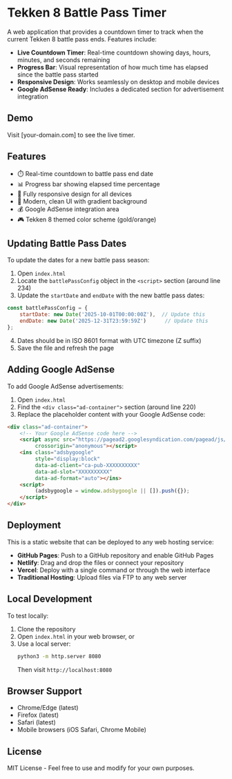 # Tekken 8 Battle Pass Timer

A web application that provides a countdown timer to track when the current Tekken 8 battle pass ends. Features include:

- **Live Countdown Timer**: Real-time countdown showing days, hours, minutes, and seconds remaining
- **Progress Bar**: Visual representation of how much time has elapsed since the battle pass started
- **Responsive Design**: Works seamlessly on desktop and mobile devices
- **Google AdSense Ready**: Includes a dedicated section for advertisement integration

## Demo

Visit [your-domain.com] to see the live timer.

## Features

- ⏱️ Real-time countdown to battle pass end date
- 📊 Progress bar showing elapsed time percentage
- 📱 Fully responsive design for all devices
- 🎨 Modern, clean UI with gradient background
- 💰 Google AdSense integration area
- 🎮 Tekken 8 themed color scheme (gold/orange)

## Updating Battle Pass Dates

To update the dates for a new battle pass season:

1. Open `index.html`
2. Locate the `battlePassConfig` object in the `<script>` section (around line 234)
3. Update the `startDate` and `endDate` with the new battle pass dates:

```javascript
const battlePassConfig = {
    startDate: new Date('2025-10-01T00:00:00Z'),  // Update this
    endDate: new Date('2025-12-31T23:59:59Z')      // Update this
};
```

4. Dates should be in ISO 8601 format with UTC timezone (Z suffix)
5. Save the file and refresh the page

## Adding Google AdSense

To add Google AdSense advertisements:

1. Open `index.html`
2. Find the `<div class="ad-container">` section (around line 220)
3. Replace the placeholder content with your Google AdSense code:

```html
<div class="ad-container">
    <!-- Your Google AdSense code here -->
    <script async src="https://pagead2.googlesyndication.com/pagead/js/adsbygoogle.js?client=ca-pub-XXXXXXXXXX"
         crossorigin="anonymous"></script>
    <ins class="adsbygoogle"
         style="display:block"
         data-ad-client="ca-pub-XXXXXXXXXX"
         data-ad-slot="XXXXXXXXXX"
         data-ad-format="auto"></ins>
    <script>
         (adsbygoogle = window.adsbygoogle || []).push({});
    </script>
</div>
```

## Deployment

This is a static website that can be deployed to any web hosting service:

- **GitHub Pages**: Push to a GitHub repository and enable GitHub Pages
- **Netlify**: Drag and drop the files or connect your repository
- **Vercel**: Deploy with a single command or through the web interface
- **Traditional Hosting**: Upload files via FTP to any web server

## Local Development

To test locally:

1. Clone the repository
2. Open `index.html` in your web browser, or
3. Use a local server:
   ```bash
   python3 -m http.server 8080
   ```
   Then visit `http://localhost:8080`

## Browser Support

- Chrome/Edge (latest)
- Firefox (latest)
- Safari (latest)
- Mobile browsers (iOS Safari, Chrome Mobile)

## License

MIT License - Feel free to use and modify for your own purposes.
